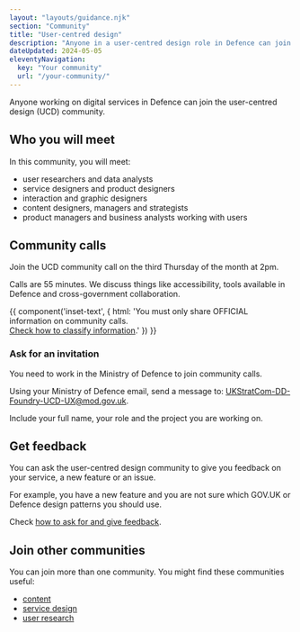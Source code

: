```yaml
---
layout: "layouts/guidance.njk"
section: "Community"
title: "User-centred design"
description: "Anyone in a user-centred design role in Defence can join the community. Find out how to get involved."
dateUpdated: 2024-05-05
eleventyNavigation:
  key: "Your community"
  url: "/your-community/"
---
```


Anyone working on digital services in Defence can join the user-centred design (UCD) community. 

## Who you will meet

In this community, you will meet:

- user researchers and data analysts
- service designers and product designers
- interaction and graphic designers
- content designers, managers and strategists
- product managers and business analysts working with users

## Community calls

Join the UCD community call on the third Thursday of the month at 2pm.

Calls are 55 minutes. We discuss things like accessibility, tools available in Defence and cross-government collaboration.

{{ component('inset-text', {
  html: 'You must only share OFFICIAL information on community calls.<br><a href="/security-classifications/">Check how to classify information</a>.'
}) }}

### Ask for an invitation

You need to work in the Ministry of Defence to join community calls. 

Using your Ministry of Defence email, send a message to: [UKStratCom-DD-Foundry-UCD-UX@mod.gov.uk](mailto:UKStratCom-DD-Foundry-UCD-UX@mod.gov.uk?subject=Join%20UCD%20community%20calls). 

Include your full name, your role and the project you are working on.

## Get feedback

You can ask the user-centred design community to give you feedback on your service, a new feature or an issue. 

For example, you have a new feature and you are not sure which GOV.UK or Defence design patterns you should use. 

Check [how to ask for and give feedback](/your-community/ask-for-and-give-feedback).

## Join other communities 

You can join more than one community. You might find these communities useful: 

- [content](/your-community/content/)
- [service design](/your-community/)
- [user research](/your-community/)

